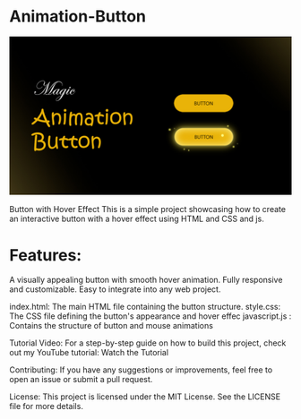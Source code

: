 # Animation-Button

<img src='cover.gold-button.jpg'>

Button with Hover Effect
This is a simple project showcasing how to create an interactive button with a hover effect using HTML and CSS and js.

# Features:
A visually appealing button with smooth hover animation.
Fully responsive and customizable.
Easy to integrate into any web project.

index.html: The main HTML file containing the button structure.
style.css: The CSS file defining the button's appearance and hover effec
javascript.js : Contains the structure of button and mouse animations

Tutorial Video:
For a step-by-step guide on how to build this project, check out my YouTube tutorial:
Watch the Tutorial

Contributing:
If you have any suggestions or improvements, feel free to open an issue or submit a pull request.

License:
This project is licensed under the MIT License. See the LICENSE file for more details.
